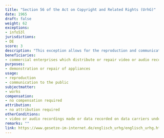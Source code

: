 ```yaml
---
title: "Section 56 of the Act on Copyright and Related Rights (UrhG)"
date: 1965 
draft: false
weight: 62
exceptions:
- info53l
jurisdictions:
- DE
score: 3
description: "This exception allows for the reproduction and communication to the public by commercial enterprises which distribute appliances for making or communicating video or audio recordings, reception of broadcasts or electronic data processing, or which repair the latter appliances. Works may be transferred onto video or audio mediums, or onto data carriers, made perceivable to the public using video or audio recordings, or onto data carriers, and broadcasts may be made perceivable to the public and works may be made available to the public where it is necessary to demonstrate such appliances to customers or to repair them. Video or audio recordings made or data recorded on data carriers must be deleted immediately after the allowed use." 
beneficiaries:
- commercial enterprises which distribute or repair video or audio recording, reception of broadcasts or electronic data processing appliances
purposes: 
- demonstration or repair of appliances
usage:
- reproduction 
- communication to the public
subjectmatter:
- works
compensation:
- no compensation required
attribution: 
- no attribution required
otherConditions: 
- video or audio recordings made or data recorded on data carriers under the exception must be deleted immediately
remarks: ""
link: https://www.gesetze-im-internet.de/englisch_urhg/englisch_urhg.html#p0343
---
```

